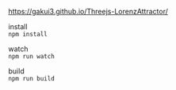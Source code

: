 https://gakui3.github.io/Threejs-LorenzAttractor/


install  
`npm install`  
  
watch  
`npm run watch`  

build  
`npm run build`  
